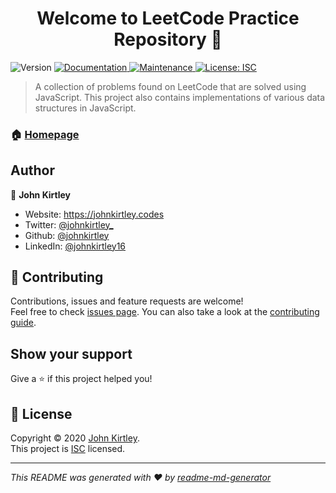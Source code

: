 <h1 align="center">Welcome to LeetCode Practice Repository 👋</h1>
<p>
  <img alt="Version" src="https://img.shields.io/badge/version-1.0.0-blue.svg?cacheSeconds=2592000" />
  <a href="https://github.com/johnkirtley/LeetCode#readme" target="_blank">
    <img alt="Documentation" src="https://img.shields.io/badge/documentation-yes-brightgreen.svg" />
  </a>
  <a href="https://github.com/johnkirtley/LeetCode/graphs/commit-activity" target="_blank">
    <img alt="Maintenance" src="https://img.shields.io/badge/Maintained%3F-yes-green.svg" />
  </a>
  <a href="https://github.com/johnkirtley/LeetCode/blob/master/LICENSE" target="_blank">
    <img alt="License: ISC" src="https://img.shields.io/github/license/johnkirtley/LeetCode Practice Repository" />
  </a>
</p>

> A collection of problems found on LeetCode that are solved using JavaScript. This project also contains implementations of various data structures in JavaScript.

### 🏠 [Homepage](https://github.com/johnkirtley/LeetCode#readme)

## Author

👤 **John Kirtley**

- Website: https://johnkirtley.codes
- Twitter: [@johnkirtley\_](https://twitter.com/johnkirtley_)
- Github: [@johnkirtley](https://github.com/johnkirtley)
- LinkedIn: [@johnkirtley16](https://linkedin.com/in/johnkirtley16)

## 🤝 Contributing

Contributions, issues and feature requests are welcome!<br />Feel free to check [issues page](https://github.com/johnkirtley/LeetCode/issues). You can also take a look at the [contributing guide](https://github.com/johnkirtley/LeetCode/blob/master/CONTRIBUTING.md).

## Show your support

Give a ⭐️ if this project helped you!

## 📝 License

Copyright © 2020 [John Kirtley](https://github.com/johnkirtley).<br />
This project is [ISC](https://github.com/johnkirtley/LeetCode/blob/master/LICENSE) licensed.

---

_This README was generated with ❤️ by [readme-md-generator](https://github.com/kefranabg/readme-md-generator)_
